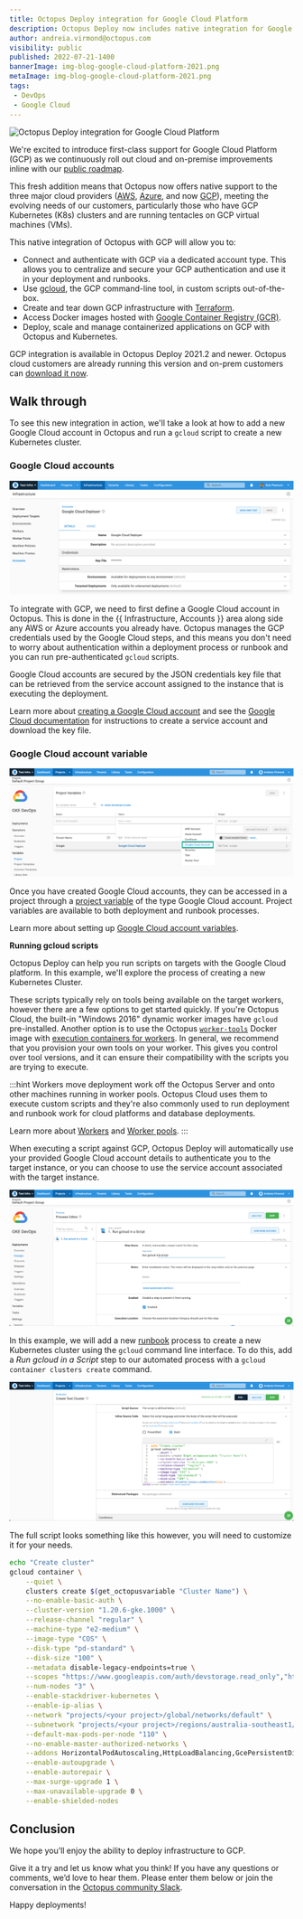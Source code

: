 ```yaml
---
title: Octopus Deploy integration for Google Cloud Platform
description: Octopus Deploy now includes native integration for Google Cloud Platform including built-in accounts, gcloud scripts, Terraform and Kubernetes.
author: andreia.virmond@octopus.com
visibility: public
published: 2022-07-21-1400
bannerImage: img-blog-google-cloud-platform-2021.png
metaImage: img-blog-google-cloud-platform-2021.png
tags:
 - DevOps
 - Google Cloud
---
```


![Octopus Deploy integration for Google Cloud Platform](blogimage-config-as-code-explanation_2020.png)

We're excited to introduce first-class support for Google Cloud Platform (GCP) as we continuously roll out cloud and on-premise improvements inline with our [public roadmap](https://octopus.com/company/roadmap).

This fresh addition means that Octopus now offers native support to the three major cloud providers ([AWS](https://aws.amazon.com), [Azure](https://azure.microsoft.com/), and now [GCP](https://cloud.google.com/)), meeting the evolving needs of our customers, particularly those who have GCP Kubernetes (K8s) clusters and are running tentacles on GCP virtual machines (VMs). 

This native integration of Octopus with GCP will allow you to:
* Connect and authenticate with GCP via a dedicated account type. This allows you to centralize and secure your GCP authentication and use it in your deployment and runbooks.
* Use [gcloud](https://cloud.google.com/sdk/gcloud), the GCP command-line tool, in custom scripts out-of-the-box.
* Create and tear down GCP infrastructure with [Terraform](https://www.terraform.io/).
* Access Docker images hosted with [Google Container Registry (GCR)](https://cloud.google.com/container-registry).
* Deploy, scale and manage containerized applications on GCP with Octopus and Kubernetes.

GCP integration is available in Octopus Deploy 2021.2 and newer. Octopus cloud customers are already running this version and on-prem customers can [download it now](https://octopus.com/downloads).

## Walk through

To see this new integration in action, we'll take a look at how to add a new Google Cloud account in Octopus and run a `gcloud` script to create a new Kubernetes cluster.

### Google Cloud accounts

![Google Cloud deployer](google-cloud-deployer.png "width=500")

To integrate with GCP, we need to first define a Google Cloud account in Octopus. This is done in the {{ Infrastructure, Accounts }} area along side any AWS or Azure accounts you already have. Octopus manages the GCP credentials used by the Google Cloud steps, and this means you don't need to worry about authentication within a deployment process or runbook and you can run pre-authenticated `gcloud` scripts.

Google Cloud accounts are secured by the JSON credentials key file that can be retrieved from the service account assigned to the instance that is executing the deployment.

Learn more about [creating a Google Cloud account](https://octopus.com/docs/infrastructure/accounts/google-cloud) and see the [Google Cloud documentation](https://cloud.google.com/iam/docs/creating-managing-service-account-keys) for instructions to create a service account and download the key file.

### Google Cloud account variable

![Octopus Google Cloud account](google-cloud-variables.png "width=500")

Once you have created Google Cloud accounts, they can be accessed in a project through a [project variable](https://octopus.com/docs/projects/variables) of the type Google Cloud account. Project variables are available to both deployment and runbook processes.

Learn more about setting up [Google Cloud account variables](https://octopus.com/docs/projects/variables/google-cloud-account-variables).

**Running gcloud scripts**

Octopus Deploy can help you run scripts on targets with the Google Cloud platform. In this example, we'll explore the process of creating a new Kubernetes Cluster.

These scripts typically rely on tools being available on the target workers, however there are a few options to get started quickly. If you're Octopus Cloud, the built-in "Windows 2016" dynamic worker images have `gcloud` pre-installed. Another option is to use the Octopus [`worker-tools`](https://hub.docker.com/r/octopusdeploy/worker-tools) Docker image with [execution containers for workers](https://octopus.com/docs/projects/steps/execution-containers-for-workers). In general, we recommend that you provision your own tools on your worker. This gives you control over tool versions, and it can ensure their compatibility with the scripts you are trying to execute.

:::hint
Workers move deployment work off the Octopus Server and onto other machines running in worker pools. Octopus Cloud uses them to execute custom scripts and they're also commonly used to run deployment and runbook work for cloud platforms and database deployments.

Learn more about [Workers](https://octopus.com/docs/infrastructure/workers) and [Worker pools](https://octopus.com/docs/infrastructure/workers/worker-pools).
:::

When executing a script against GCP, Octopus Deploy will automatically use your provided Google Cloud account details to authenticate you to the target instance, or you can choose to use the service account associated with the target instance.

![Google Cloud script step](google-cloud-script-step.png "width=500")

In this example, we will add a new [runbook](https://octopus.com/docs/runbooks) process to create a new Kubernetes cluster using the `gcloud` command line interface. To do this, add a *Run gcloud in a Script* step to our automated process with a `gcloud container clusters create` command. 

![Google Cloud source code](google-cloud-source-code.png "width=500")

The full script looks something like this however, you will need to customize it for your needs.

```sh
echo "Create cluster"
gcloud container \
	--quiet \
    clusters create $(get_octopusvariable "Cluster Name") \
    --no-enable-basic-auth \
    --cluster-version "1.20.6-gke.1000" \
    --release-channel "regular" \
    --machine-type "e2-medium" \
    --image-type "COS" \
    --disk-type "pd-standard" \
    --disk-size "100" \
    --metadata disable-legacy-endpoints=true \
    --scopes "https://www.googleapis.com/auth/devstorage.read_only","https://www.googleapis.com/auth/logging.write","https://www.googleapis.com/auth/monitoring","https://www.googleapis.com/auth/servicecontrol","https://www.googleapis.com/auth/service.management.readonly","https://www.googleapis.com/auth/trace.append" \
    --num-nodes "3" \
    --enable-stackdriver-kubernetes \
    --enable-ip-alias \
    --network "projects/<your project>/global/networks/default" \
    --subnetwork "projects/<your project>/regions/australia-southeast1/subnetworks/default" \
    --default-max-pods-per-node "110" \
    --no-enable-master-authorized-networks \
    --addons HorizontalPodAutoscaling,HttpLoadBalancing,GcePersistentDiskCsiDriver \
    --enable-autoupgrade \
    --enable-autorepair \
    --max-surge-upgrade 1 \
    --max-unavailable-upgrade 0 \
    --enable-shielded-nodes
```

## **Conclusion**

We hope you’ll enjoy the ability to deploy infrastructure to GCP. 

Give it a try and let us know what you think! If you have any questions or comments, we’d love to hear them. Please enter them below or join the conversation in the [Octopus community Slack](https://octopus.com/slack).

Happy deployments!
